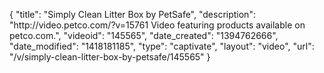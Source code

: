 {
    "title": "Simply Clean Litter Box by PetSafe",
    "description": "http:\/\/video.petco.com\/?v=15761 Video featuring products available on petco.com.",
    "videoid": "145565",
    "date_created": "1394762666",
    "date_modified": "1418181185",
    "type": "captivate",
    "layout": "video",
    "url": "\/v\/simply-clean-litter-box-by-petsafe\/145565"
}